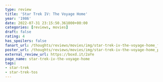 ```yaml
---
type: review
title: 'Star Trek IV: The Voyage Home'
year: '1986'
date: 2022-07-31 23:15:50.361000+00:00
categories: [reviews, movies]
draft: false
rating: 4
has_spoilers: false
fanart_url: /thoughts/reviews/movies/img/star-trek-iv-the-voyage-home_fanart.png
poster_url: /thoughts/reviews/movies/img/star-trek-iv-the-voyage-home_poster.png
external_review_url: https://boxd.it/2aYe
page_name: star-trek-iv-the-voyage-home
tags:
- star-trek
- star-trek-tos
---
```


